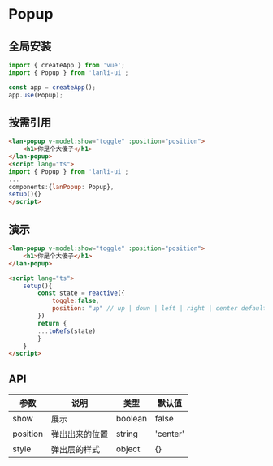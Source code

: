 
# Popup

## 全局安装
```js
import { createApp } from 'vue';
import { Popup } from 'lanli-ui';

const app = createApp();
app.use(Popup);
```
## 按需引用
```html
<lan-popup v-model:show="toggle" :position="position"> 
    <h1>你是个大傻子</h1>
</lan-popup>
<script lang="ts">
import { Popup } from 'lanli-ui';
...
components:{lanPopup: Popup},
setup(){}
</script>
```

## 演示
```html
<lan-popup v-model:show="toggle" :position="position"> 
    <h1>你是个大傻子</h1>
</lan-popup>

<script lang="ts">
    setup(){
        const state = reactive({
            toggle:false,
            position: "up" // up | down | left | right | center default:center
        })
        return {
        ...toRefs(state)
        }
    }
</script>
```

## API
|参数|说明|类型|默认值|
|--|--|--|--|
|show|展示|boolean|false|
|position|弹出出来的位置|string|'center'|
|style|弹出层的样式|object|{}|










